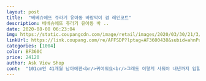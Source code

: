 ```yaml
---
layout: post 
title:  "베베슈에뜨 쥬라기 유아동 바람막이 겸 레인코트" 
description: 베베슈에뜨 쥬라기 유아동 바 ..
date: 2020-08-08 06:23:04 
img: https://static.coupangcdn.com/image/retail/images/2020/03/30/21/3/f1e43ee9-f2bb-4459-a6dc-6741351403e2.jpg 
linkUrl: https://link.coupang.com/re/AFFSDP?lptag=AF3600438&subid=ahnPublicAsk&pageKey=1421939093&itemId=2460576419&vendorItemId=70454086034&traceid=V0-113-b56e2b7de4ae48f8 
categories: [1004] 
color: BF360C 
price: 24120 
author: Ask View Shop 
cont:  "101cm인 41개월 남아에겐<br/>귀여워요<br/>그래도 이렇게 사둬야 내년까지 입힐것 같네요<br/>남자아이 104센치인데<br/>원래 옷 110 입는데 넉넉하게사줬숩니당<br/>잘 맞아요<br/>조금 큰편이예요<br/>조카 생일선물로 사줫는데 너무 좋아해요 ㅎㅎㅎㅎㅎㅎ<br/>졸귀 ㅠㅠㅠㅠㅠ<br/>지나가던 사람들이 다들 이쁘다고<br/>한마디씩해주셔서 기분 좋더라고요^^<br/>" 
---
```

